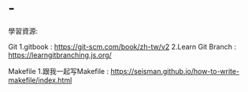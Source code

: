 # -

學習資源:



Git
1.gitbook : https://git-scm.com/book/zh-tw/v2
2.Learn Git Branch : https://learngitbranching.js.org/

Makefile
1.跟我一起写Makefile : https://seisman.github.io/how-to-write-makefile/index.html
